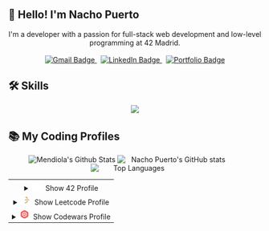 ## 👋 Hello! I'm Nacho Puerto

<p align="center">
  I'm a developer with a passion for full-stack web development and low-level programming at 42 Madrid.
  <br><br>
  <a href="mailto:tuemail@gmail.com">
      <img src="https://custom-icon-badges.demolab.com/badge/Gmail-D14836?logo=gmail&logoColor=fff" alt="Gmail Badge" />
    </a>&nbsp;
    <a href="https://www.linkedin.com/in/tuusuario/">
      <img src="https://custom-icon-badges.demolab.com/badge/LinkedIn-0A66C2?logo=linkedin&logoColor=fff" alt="LinkedIn Badge" />
    </a>&nbsp;
    <a href="https://tu-portfolio.com">
      <img src="https://custom-icon-badges.demolab.com/badge/Portfolio-6f42c1?logo=link&logoColor=fff" alt="Portfolio Badge" />
    </a>
</p>

## 🛠️ Skills

<p align="center">
  <a href="https://skillicons.dev">
    <img src="https://skillicons.dev/icons?i=git,github,js,react,nodejs,mongodb,c,cpp,html,css,postman,bash,docker,ubuntu,vim,p5js,ai,ps,xd&perline=12" />
  </a>
</p>

## 📚 My Coding Profiles

<p align="center">
  <img alt="Mendiola's Github Stats" src="https://camo.githubusercontent.com/8612b2a9ca568786c5c368c7fcf455f987bdc3ea45727734bf63eb0ebaa46c7e/68747470733a2f2f64656e766572636f646572312d6769746875622d726561646d652d73746174732e76657263656c2e6170702f6170693f757365726e616d653d4d694d656e64696f6c612673686f775f69636f6e733d7472756526696e636c7564655f616c6c5f636f6d6d6974733d74727565267468656d653d72656163742662675f636f6c6f723d304431313137267469746c655f636f6c6f723d6666662669636f6e5f636f6c6f723d37396666393726686964655f626f726465723d74727565" height="192" width="45%" data-canonical-src="https://denvercoder1-github-readme-stats.vercel.app/api?username=nachopuerto95&amp;show_icons=true&amp;include_all_commits=true&amp;theme=react&amp;bg_color=0D1117&amp;title_color=fff&amp;icon_color=79ff97&amp;hide_border=true" style="max-width: 100%;">
  <img src="https://github-readme-stats.vercel.app/api?username=nachopuerto95&hide_border=true&show_icons=true&theme=transparent" alt="Nacho Puerto's GitHub stats" style="display:inline-block; margin-right:20px; width: 45%;" />
  <img src="https://github-readme-stats.vercel.app/api/top-langs/?username=Nachopuerto95&hide_border=true&layout=compact&theme=transparent" alt="Top Languages" style="display:inline-block; width: 35%;" />
</p>

<table align="center" width="600">
  <tr>
    <td align="center" colspan="2">
      <details>
        <summary><img src="assets/42-logo.svg" width="20" alt="42 Logo" />&nbsp; Show 42 Profile</summary>
        <a href="https://github.com/oakoudad/badge42">
          <img src="https://badge.mediaplus.ma/darkblue/jpuerto-?1337Badge=off&UM6P=off" alt="jpuerto's 42 stats" width="100%" />
        </a>
      </details>
    </td>
  </tr>
  <tr>
    <td align="center" colspan="2">
      <details>
        <summary><img src="assets/LeetCode_Logo_1.png" width="20" alt="Leetcode logo" />&nbsp; Show Leetcode Profile</summary>
        <a href="https://leetcode.com/u/nachopuerto95/">
          <br><br>
          <img src="https://leetcard.jacoblin.cool/Nachopuerto95?theme=nord" alt="LeetCode stats" width="100%" />
        </a>
      </details>
    </td>
  </tr>
  <tr>
    <td align="center" colspan="2">
      <details>
        <summary><img src="assets/5387632.png" width="20" alt="42 Logo" />&nbsp; Show Codewars Profile</summary>
        <a href="https://www.codewars.com/users/Nachopuerto95">
          <br><br>
          <img src="https://github.r2v.ch/codewars?user=Nachopuerto95&name=true&top_languages=true&stroke=%23b362ff&theme=purple_dark" alt="Codewars stats" width="100%" />
        </a>
      </details>
    </td>
  </tr>
</table>
